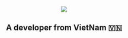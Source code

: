 <h1 align="center">
    <img src="https://readme-typing-svg.herokuapp.com/?font=Righteous&size=35&center=true&vCenter=true&width=500&height=70&duration=4000&lines=Hi+There!+👋;+I'm+Duong+Dat;" />
</h1>
<h2 align="center">A developer from VietNam 🇻🇳 </h2>
<br/>
